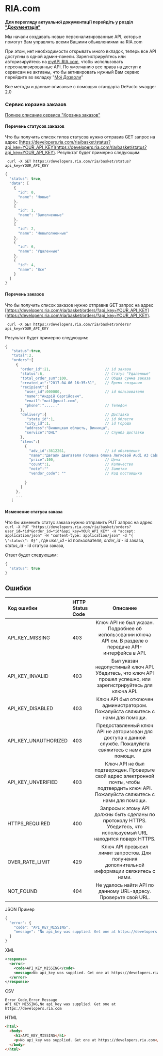 # RIA.com

**Для перегляду актуальної документації перейдіть у розділ ["Документація"](https://developers.ria.com/docs/)**


Мы начали создавать новые персонализированные API, которые помогут Вам управлять всеми Вашими обьявлениями на RIA.com

При этом, нет необходимости открывать много вкладок, теперь все API доступны в одной админ-панели. 
Зарегистрируйтесь или авторизируйтесь на [myAPI.RIA.com](http://myapi.ria.com/), чтобы использовать персонализированные API.
По умолчанию все права на доступ к сервисам не активны, что бы активировать нужный Вам сервис перейдите во вкладку "[Мої Дозволи](http://myapi.ria.com/my/credentials)"

Все методы и данные описаные с помощью стандарта DeFacto swagger 2.0


### Сервис корзина заказов 

[Полное описание сервиса  "Корзина заказов"](http://swagger.ria.com/ui/?api=/ria/basket#/basket)



#### Перечень статусов заказов

Что бы получить список типов статусов нужно отправив GET запрос на адрес [https://developers.ria.com/ria/basket/status?api_key=YOUR_API_KEY](https://developers.ria.com/ria/basket/status?api_key=YOUR_API_KEY). Результат будет примерно следующим:

 ` curl -X GET https://developers.ria.com/ria/basket/status?api_key=YOUR_API_KEY`

```javascript
{
  "status": true,
  "data": [
    {
      "id": 0,
      "name": "Новые"
    },
    {
      "id": 1,
      "name": "Выполненные"
    },
    {
      "id": 2,
      "name": "Невыполненные"
    },
    {
      "id": 6,
      "name": "Удаленные"
    },
    {
      "id": 4,
      "name": "Все"
    }
  ]
}
```

#### Перечень заказов 

Что бы получить список заказов нужно отправив GET запрос на адрес [https://developers.ria.com/ria/basket/orders/?api_key=YOUR_API_KEY](https://developers.ria.com/ria/basket/orders/?api_key=YOUR_API_KEY).

 ` curl -X GET https://developers.ria.com/ria/basket/orders?api_key=YOUR_API_KEY`
 
 Результат будет примерно следующим:

```javascript
{  
   "status":true,
   "total":2,
   "orders":[  
     {  
       "order_id":21,                         // id заказа
       "status":6,                            // Статус "Удаленные"
       "total_order_sum":100,                 // Общая сумма заказа
       "created_at":"2017-04-06 16:35:31",    // Время создания
       "recipient":{  
         "user_id":000000,                    // id пользователя
         "name":"Андрій Сергійович",
         "email":"mail@gmail.com",
         "phone":"......"                     // Телефон
       },
       "delivery":{                           // Доставка
          "state_id":1,                       // id Области
         "city_id":1,                         // id Города
         "address":"Винницкая область, Винница", 
         "service":"DHL"                      // Служба доставки
       },
       "items":[  
         {  
           "adv_id":3612261,                  // id объявления
           "name":"Детали двигателя Головка блока Легковой Audi A3 Cabrio v2 v3",
           "price":100,                       // Цена
           "count":1,                         // Количество
           "note":""                          // Заметки
           "vendor_code": ""                  // Код поставщика
           
         }
       ]
     },
     ...
   ]
```
#### Изменение статуса заказа

Что бы изменить статус заказа нужно отправить PUT запрос на адрес` curl -X PUT "https://developers.ria.com/ria/basket/orders?user_id=*id*&order_id=*id*&api_key=YOUR_API_KEY" -H "accept: application/json" -H "content-type: application/json" -d "{ \"status\": 0}"` 
 , где *user_id* - id пользователя, *order_id* - id заказа, *status_id* - id статуса заказа, 

 
 
 Ответ будет следующим:
```javascript
{
  "status": true
}
```


## Ошибки

|  Код ошибки           | HTTP Status Code| Описание   |
|:--------------------|:--------------------------|:------------:|
|  API_KEY_MISSING |    403   | Ключ API не был указан. Подробнее об использовании ключа API см. В разделе о передаче API-интерфейса в API.    |
|  API_KEY_INVALID |    403   | Был указан недопустимый ключ API. Убедитесь, что ключ API прошел успешно, или зарегистрируйтесь для ключа API.    |
|  API_KEY_DISABLED |    403   | Ключ API был отключен администратором. Пожалуйста свяжитесь с нами для помощи.    |
|  API_KEY_UNAUTHORIZED |    403   | Предоставленный ключ API не авторизован для доступа к данной службе. Пожалуйста свяжитесь с нами для помощи.    |
|  API_KEY_UNVERIFIED |    403   | Ключ API не был подтвержден. Проверьте свой адрес электронной почты, чтобы подтвердить ключ API. Пожалуйста свяжитесь с нами для помощи.    |
|  HTTPS_REQUIRED |    400  | Запросы к этому API должны быть сделаны по протоколу HTTPS. Убедитесь, что используемый URL находится поверх HTTPS.    |
|  OVER_RATE_LIMIT |    429   | Ключ API превысил лимит запростов. Для получения дополнительной информации свяжитесь с нами.    |
|  NOT_FOUND |    404   | Не удалось найти API по данному URL-адресу. Проверьте свой URL.    |


JSON Пример
```javascript
{
  "error": {
    "code": "API_KEY_MISSING",
    "message": "No api_key was supplied. Get one at https://developers.ria.com"
  }
}
```

XML 

```xml
<response>
  <error>
    <code>API_KEY_MISSING</code>
    <message>No api_key was supplied. Get one at https://developers.ria.com</message>
  </error>
</response>
```

CSV 
```
Error Code,Error Message
API_KEY_MISSING,No api_key was supplied. Get one at https://developers.ria.com
```
HTML 

```html
<html>
  <body>
    <h1>API_KEY_MISSING</h1>
    <p>No api_key was supplied. Get one at https://developers.ria.com</p>
  </body>
</html>
```
